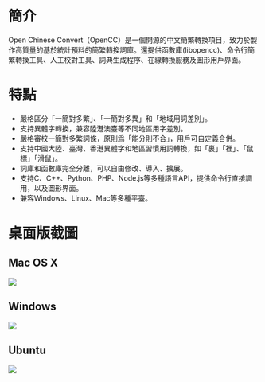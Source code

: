 # 簡介

Open Chinese Convert（OpenCC）是一個開源的中文簡繁轉換項目，致力於製作高質量的基於統計預料的簡繁轉換詞庫。還提供函數庫(libopencc)、命令行簡繁轉換工具、人工校對工具、詞典生成程序、在線轉換服務及圖形用戶界面。

# 特點

* 嚴格區分「一簡對多繁」、「一簡對多異」和「地域用詞差別」。
* 支持異體字轉換，兼容陸港澳臺等不同地區用字差別。
* 嚴格審校一簡對多繁詞條，原則爲「能分則不合」，用戶可自定義合併。
* 支持中國大陸、臺灣、香港異體字和地區習慣用詞轉換，如「裏」「裡」、「鼠標」「滑鼠」。
* 詞庫和函數庫完全分離，可以自由修改、導入、擴展。
* 支持C、C++、Python、PHP、Node.js等多種語言API，提供命令行直接調用，以及圖形界面。
* 兼容Windows、Linux、Mac等多種平臺。

# 桌面版截圖
## Mac OS X
![](http://opencc.googlecode.com/files/screenshot-gui-mac.png)
## Windows
![](http://opencc.googlecode.com/files/screenshot-gui.png)
## Ubuntu
![](http://opencc.googlecode.com/files/screenshot-gui-ubuntu.png)

